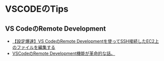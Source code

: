 # VSCODEのTips

## VS CodeのRemote Development

- [【設定爆速】VS CodeのRemote Developmentを使ってSSH接続したEC2上のファイルを編集する](https://dev.classmethod.jp/articles/vs-code-remote-development-ec2/)
- [VSCodeのRemote Development機能が革命的な話。](https://crieit.net/posts/VSCode-Remote-Development)